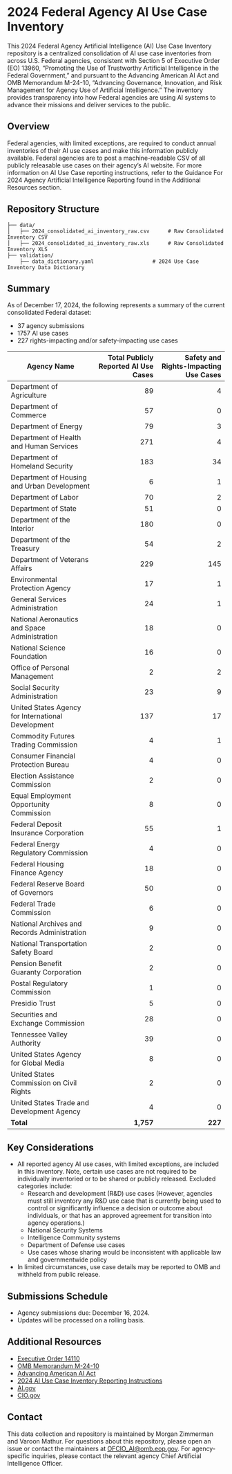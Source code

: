 # 2024 Federal Agency AI Use Case Inventory

This 2024 Federal Agency Artificial Intelligence (AI) Use Case Inventory repository is a centralized consolidation of AI use case inventories from across U.S. Federal agencies, consistent with Section 5 of Executive Order (EO) 13960, “Promoting the Use of Trustworthy Artificial Intelligence in the Federal Government,” and pursuant to the Advancing American AI Act and OMB Memorandum M-24-10, “Advancing Governance, Innovation, and Risk Management for Agency Use of Artificial Intelligence.” The inventory provides transparency into how Federal agencies are using AI systems to advance their missions and deliver services to the public.

## Overview

Federal agencies, with limited exceptions, are required to conduct annual inventories of their AI use cases and make this information publicly available. Federal agencies are to post a machine-readable CSV of all publicly releasable use cases on their agency’s AI website. For more information on AI Use Case reporting instructions, refer to the Guidance For 2024 Agency Artificial Intelligence Reporting found in the Additional Resources section. 

## Repository Structure
```
├── data/
│   ├── 2024_consolidated_ai_inventory_raw.csv      # Raw Consolidated Inventory CSV
│   ├── 2024_consolidated_ai_inventory_raw.xls      # Raw Consolidated Inventory XLS  
├── validation/                    
    ├── data_dictionary.yaml                   # 2024 Use Case Inventory Data Dictionary
```

## Summary
As of December 17, 2024, the following represents a summary of the current consolidated Federal dataset:
- 37 agency submissions
- 1757 AI use cases
- 227 rights-impacting and/or safety-impacting use cases

| Agency Name | Total Publicly Reported AI Use Cases | Safety and Rights-Impacting Use Cases |
|------------|-----------------------------------:|------------------------------------:|
| Department of Agriculture | 89 | 4 |
| Department of Commerce | 57 | 0 |
| Department of Energy | 79 | 3 |
| Department of Health and Human Services | 271 | 4 |
| Department of Homeland Security | 183 | 34 |
| Department of Housing and Urban Development | 6 | 1 |
| Department of Labor | 70 | 2 |
| Department of State | 51 | 0 |
| Department of the Interior | 180 | 0 |
| Department of the Treasury | 54 | 2 |
| Department of Veterans Affairs | 229 | 145 |
| Environmental Protection Agency | 17 | 1 |
| General Services Administration | 24 | 1 |
| National Aeronautics and Space Administration | 18 | 0 |
| National Science Foundation | 16 | 0 |
| Office of Personal Management | 2 | 2 |
| Social Security Administration | 23 | 9 |
| United States Agency for International Development | 137 | 17 |
| Commodity Futures Trading Commission | 4 | 1 |
| Consumer Financial Protection Bureau | 4 | 0 |
| Election Assistance Commission | 2 | 0 |
| Equal Employment Opportunity Commission | 8 | 0 |
| Federal Deposit Insurance Corporation | 55 | 1 |
| Federal Energy Regulatory Commission | 4 | 0 |
| Federal Housing Finance Agency | 18 | 0 |
| Federal Reserve Board of Governors | 50 | 0 |
| Federal Trade Commission | 6 | 0 |
| National Archives and Records Administration | 9 | 0 |
| National Transportation Safety Board | 2 | 0 |
| Pension Benefit Guaranty Corporation | 2 | 0 |
| Postal Regulatory Commission | 1 | 0 |
| Presidio Trust | 5 | 0 |
| Securities and Exchange Commission | 28 | 0 |
| Tennessee Valley Authority | 39 | 0 |
| United States Agency for Global Media | 8 | 0 |
| United States Commission on Civil Rights | 2 | 0 |
| United States Trade and Development Agency | 4 | 0 |
| **Total** | **1,757** | **227** |


## Key Considerations

- All reported agency AI use cases, with limited exceptions, are included in this inventory. Note, certain use cases are not required to be individually inventoried or to be shared or publicly released. Excluded categories include:
    - Research and development (R&D) use cases (However, agencies must still inventory any R&D use case that is currently being used to control or significantly influence a decision or outcome about individuals, or that has an approved agreement for transition into agency operations.)
    - National Security Systems
    - Intelligence Community systems
    - Department of Defense use cases
    - Use cases whose sharing would be inconsistent with applicable law and governmentwide policy
- In limited circumstances, use case details may be reported to OMB and withheld from public release.


## Submissions Schedule
- Agency submissions due: December 16, 2024.
- Updates will be processed on a rolling basis.

## Additional Resources
- [Executive Order 14110](https://www.govinfo.gov/content/pkg/FR-2023-11-01/pdf/2023-24283.pdf)
- [OMB Memorandum M-24-10](https://www.whitehouse.gov/wp-content/uploads/2024/03/M-24-10-Advancing-Governance,-Innovation,-and-Risk-Management-for-Agency-Use-of-Artificial-Intelligence.pdf)
- [Advancing American AI Act](https://www.congress.gov/117/plaws/publ263/PLAW-117publ263.pdf)
- [2024 AI Use Case Inventory Reporting Instructions](https://www.whitehouse.gov/wp-content/uploads/2024/03/DRAFT-Guidance-for-Agency-Artificial-Intelligence-Reporting-per-EO14110.pdf#:~:text=With%20limited%20exceptions%2C%20agencies%20must%20%28I%29%20conduct%20an,waivers%20from%20Section%205%20of%20OMB%20Memorandum%20M-24-10.)
- [AI.gov](https://ai.gov/ai-in-gov/)
- [CIO.gov](https://www.cio.gov/policies-and-priorities/Executive-Order-13960-AI-Use-Case-Inventories-Reference/)

## Contact
This data collection and repository is maintained by Morgan Zimmerman and Varoon Mathur. For questions about this repository, please open an issue or contact the maintainers at OFCIO_AI@omb.eop.gov. For agency-specific inquiries, please contact the relevant agency Chief Artificial Intelligence Officer.
